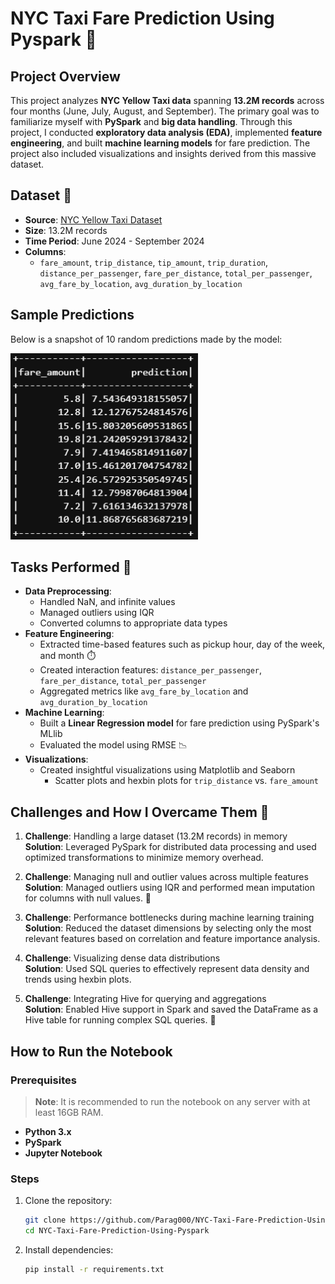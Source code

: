 # NYC Taxi Fare Prediction Using Pyspark 🚖

## Project Overview
This project analyzes **NYC Yellow Taxi data** spanning **13.2M records** across four months (June, July, August, and September). The primary goal was to familiarize myself with **PySpark** and **big data handling**. Through this project, I conducted **exploratory data analysis (EDA)**, implemented **feature engineering**, and built **machine learning models** for fare prediction. The project also included visualizations and insights derived from this massive dataset.

## Dataset 📂
- **Source**: [NYC Yellow Taxi Dataset](https://www.nyc.gov/site/tlc/about/tlc-trip-record-data.page)
- **Size**: 13.2M records
- **Time Period**: June 2024 - September 2024
- **Columns**:
  - `fare_amount`, `trip_distance`, `tip_amount`, `trip_duration`, `distance_per_passenger`, `fare_per_distance`, `total_per_passenger`, `avg_fare_by_location`, `avg_duration_by_location`

## Sample Predictions
Below is a snapshot of 10 random predictions made by the model:

<div align="left">
  <img src="Results.png" alt="Sample Predictions" width="300">
</div>

## Tasks Performed 📝
- **Data Preprocessing**:
  - Handled NaN, and infinite values 
  - Managed outliers using IQR 
  - Converted columns to appropriate data types
- **Feature Engineering**:
  - Extracted time-based features such as pickup hour, day of the week, and month ⏱️
  - Created interaction features: `distance_per_passenger`, `fare_per_distance`, `total_per_passenger`
  - Aggregated metrics like `avg_fare_by_location` and `avg_duration_by_location`
- **Machine Learning**:
  - Built a **Linear Regression model** for fare prediction using PySpark's MLlib 
  - Evaluated the model using RMSE 📉
- **Visualizations**:
  - Created insightful visualizations using Matplotlib and Seaborn 
    - Scatter plots and hexbin plots for `trip_distance` vs. `fare_amount`

## Challenges and How I Overcame Them 🚀
1. **Challenge**: Handling a large dataset (13.2M records) in memory  
   **Solution**: Leveraged PySpark for distributed data processing and used optimized transformations to minimize memory overhead.

2. **Challenge**: Managing null and outlier values across multiple features  
   **Solution**: Managed outliers using IQR and performed mean imputation for columns with null values. 📏

3. **Challenge**: Performance bottlenecks during machine learning training  
   **Solution**: Reduced the dataset dimensions by selecting only the most relevant features based on correlation and feature importance analysis.

4. **Challenge**: Visualizing dense data distributions  
   **Solution**: Used SQL queries to effectively represent data density and trends using hexbin plots.

5. **Challenge**: Integrating Hive for querying and aggregations  
   **Solution**: Enabled Hive support in Spark and saved the DataFrame as a Hive table for running complex SQL queries. 🐝

## How to Run the Notebook 

### Prerequisites
> **Note**: It is recommended to run the notebook on any server with at least 16GB RAM.

- **Python 3.x**
- **PySpark**
- **Jupyter Notebook**

### Steps
1. Clone the repository:
   ```bash
   git clone https://github.com/Parag000/NYC-Taxi-Fare-Prediction-Using-Pyspark.git
   cd NYC-Taxi-Fare-Prediction-Using-Pyspark
   ```
2. Install dependencies:
   ```bash
   pip install -r requirements.txt
   ```

